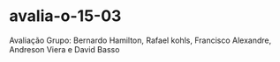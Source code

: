 # avalia-o-15-03
Avaliação
Grupo: Bernardo Hamilton, Rafael kohls, Francisco Alexandre, Andreson Viera e David Basso
